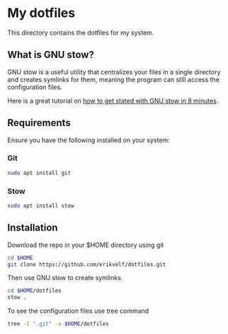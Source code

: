 # My dotfiles

This directory contains the dotfiles for my system.

## What is GNU stow?

GNU stow is a useful utility that centralizes your files in a single directory
and creates symlinks for them, meaning the program can still access the
configuration files.

Here is a great tutorial on
[how to get stated with GNU stow in 8 minutes](https://www.youtube.com/watch?v=y6XCebnB9gs).

## Requirements

Ensure you have the following installed on your system:

### Git

```sh
sudo apt install git
```

### Stow

```sh
sudo apt install stow
```

## Installation

Download the repo in your $HOME directory using git

```sh
cd $HOME
git clone https://github.com/erikvelf/dotfiles.git
```

Then use GNU stow to create symlinks

```sh
cd $HOME/dotfiles
stow .
```

To see the configuration files use tree command

```sh
tree -I ".git" -a $HOME/dotfiles
```
